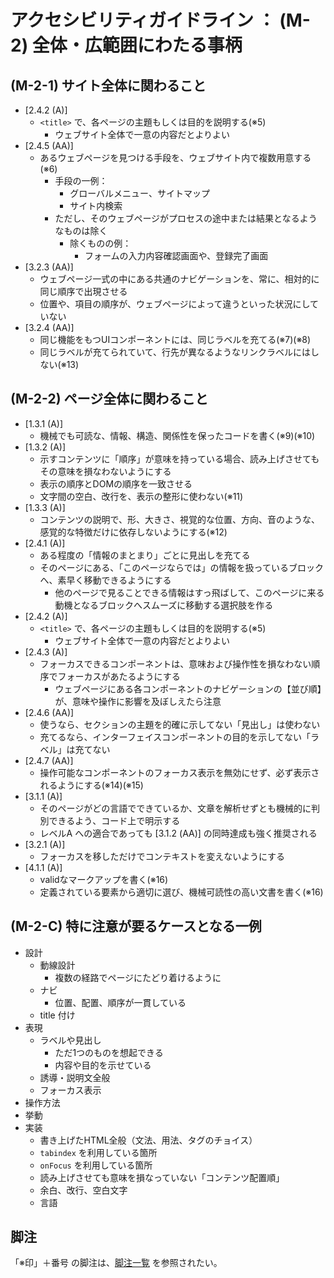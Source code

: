 # アクセシビリティガイドライン ： (M-2) 全体・広範囲にわたる事柄


## (M-2-1) サイト全体に関わること

* [2.4.2 (A)]
  * `<title>` で、各ページの主題もしくは目的を説明する(※5)
    * ウェブサイト全体で一意の内容だとよりよい
* [2.4.5 (AA)]
  * あるウェブページを見つける手段を、ウェブサイト内で複数用意する(※6)
    * 手段の一例：
      * グローバルメニュー、サイトマップ
      * サイト内検索
    * ただし、そのウェブページがプロセスの途中または結果となるようなものは除く
      * 除くものの例：
        * フォームの入力内容確認画面や、登録完了画面
* [3.2.3 (AA)]
  * ウェブページ一式の中にある共通のナビゲーションを、常に、相対的に同じ順序で出現させる
  * 位置や、項目の順序が、ウェブページによって違うといった状況にしていない
* [3.2.4 (AA)]
  * 同じ機能をもつUIコンポーネントには、同じラベルを充てる(※7)(※8)
  * 同じラベルが充てられていて、行先が異なるようなリンクラベルにはしない(※13)


## (M-2-2) ページ全体に関わること

* [1.3.1 (A)]
  * 機械でも可読な、情報、構造、関係性を保ったコードを書く(※9)(※10)
* [1.3.2 (A)]
  * 示すコンテンツに「順序」が意味を持っている場合、読み上げさせてもその意味を損なわないようにする
  * 表示の順序とDOMの順序を一致させる
  * 文字間の空白、改行を、表示の整形に使わない(※11)
* [1.3.3 (A)]
  * コンテンツの説明で、形、大きさ、視覚的な位置、方向、音のような、感覚的な特徴だけに依存しないようにする(※12)
* [2.4.1 (A)]
  * ある程度の「情報のまとまり」ごとに見出しを充てる
  * そのページにある、「このページならでは」の情報を扱っているブロックへ、素早く移動できるようにする
    * 他のページで見ることできる情報はすっ飛ばして、このページに来る動機となるブロックへスムーズに移動する選択肢を作る
* [2.4.2 (A)]
  * `<title>` で、各ページの主題もしくは目的を説明する(※5)
    * ウェブサイト全体で一意の内容だとよりよい
* [2.4.3 (A)]
  * フォーカスできるコンポーネントは、意味および操作性を損なわない順序でフォーカスがあたるようにする
    * ウェブページにある各コンポーネントのナビゲーションの【並び順】が、意味や操作に影響を及ぼしえたら注意
* [2.4.6 (AA)]
  * 使うなら、セクションの主題を的確に示してない「見出し」は使わない
  * 充てるなら、インターフェイスコンポーネントの目的を示してない「ラベル」は充てない
* [2.4.7 (AA)]
  * 操作可能なコンポーネントのフォーカス表示を無効にせず、必ず表示されるようにする(※14)(※15)
* [3.1.1 (A)]
  * そのページがどの言語でできているか、文章を解析せずとも機械的に判別できるよう、コード上で明示する
  * レベルA への適合であっても [3.1.2 (AA)] の同時達成も強く推奨される
* [3.2.1 (A)]
  * フォーカスを移しただけでコンテキストを変えないようにする
* [4.1.1 (A)]
  * validなマークアップを書く(※16)
  * 定義されている要素から適切に選び、機械可読性の高い文書を書く(※16)


## (M-2-C) 特に注意が要るケースとなる一例

* 設計
  * 動線設計
    * 複数の経路でページにたどり着けるように
  * ナビ
    * 位置、配置、順序が一貫している
  * title 付け
* 表現
  * ラベルや見出し
    * ただ1つのものを想起できる
    * 内容や目的を示せている
  * 誘導・説明文全般
  * フォーカス表示
* 操作方法
* 挙動
* 実装
  * 書き上げたHTML全般（文法、用法、タグのチョイス）
  * `tabindex` を利用している箇所
  * `onFocus` を利用している箇所
  * 読み上げさせても意味を損なっていない「コンテンツ配置順」
  * 余白、改行、空白文字
  * 言語


## 脚注

「※印」＋番号 の脚注は、[脚注一覧](99_footnote.md) を参照されたい。

